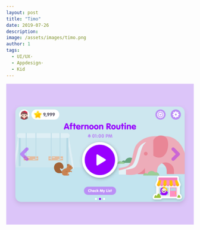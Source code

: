 ```yaml
---
layout: post
title: "Timo"
date: 2019-07-26
description: 
image: /assets/images/timo.png
author: 1
tags: 
  - UI/UX· 
  - Appdesign· 
  - Kid
---
```



![Timo02](/assets/images/timo02.png)






